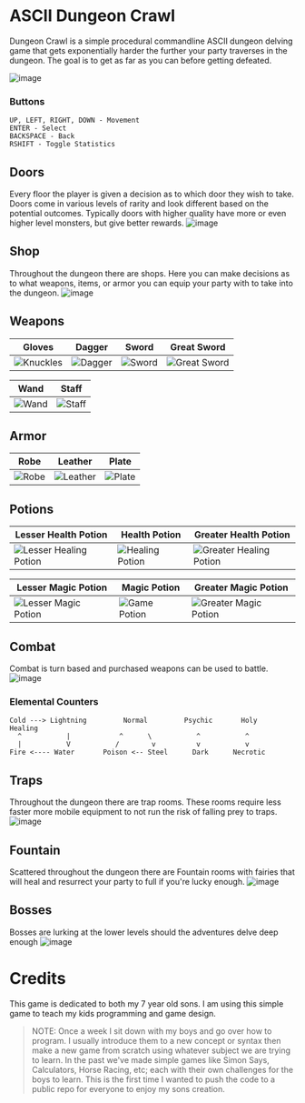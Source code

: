 # ASCII Dungeon Crawl
Dungeon Crawl is a simple procedural commandline ASCII dungeon delving game that gets exponentially harder the further your party traverses in the dungeon. The goal is to get as far as you can before getting defeated.

![image](https://github.com/user-attachments/assets/fd0416d4-98e1-480c-acc5-10d303822b72)

### Buttons
```
UP, LEFT, RIGHT, DOWN - Movement
ENTER - Select
BACKSPACE - Back
RSHIFT - Toggle Statistics
```

## Doors
Every floor the player is given a decision as to which door they wish to take. Doors come in various levels of rarity and look different based on the potential outcomes. Typically doors with higher quality have more or even higher level monsters, but give better rewards.
![image](https://github.com/user-attachments/assets/fc1db7e2-efcb-4ee4-8e59-3bd4cc108902)

## Shop
Throughout the dungeon there are shops. Here you can make decisions as to what weapons, items, or armor you can equip your party with to take into the dungeon.
![image](https://github.com/user-attachments/assets/6ef414cc-7b42-40e6-81f5-f6456ed9aa59)

## Weapons
|Gloves|Dagger|Sword|Great Sword|
|---|---|---|---|
|![Knuckles](https://github.com/user-attachments/assets/1094d21a-a65f-439e-9c89-f0f549d46a2d)|![Dagger](https://github.com/user-attachments/assets/55750dee-7a86-4167-983e-77cb1372841a)|![Sword](https://github.com/user-attachments/assets/969d0b16-02d6-445a-870b-1fe6436ebd3d)|![Great Sword](https://github.com/user-attachments/assets/daa5d220-485d-492f-8e1c-4d573f3e28af)

|Wand|Staff|
|---|---|
|![Wand](https://github.com/user-attachments/assets/c150a96b-6068-4863-8049-1bf59bf239cc)|![Staff](https://github.com/user-attachments/assets/e684ad1b-fe32-4f02-b53d-baed0c892461)|

## Armor
|Robe|Leather|Plate|
|---|---|---|
|![Robe](https://github.com/user-attachments/assets/1a62fc60-e865-42f7-9abf-4c960b1e7713)|![Leather](https://github.com/user-attachments/assets/30a1872a-76d9-460f-92c5-2231e936f0da)|![Plate](https://github.com/user-attachments/assets/07e325ea-8366-45af-8e16-ed75eec6105a)|

## Potions
|Lesser Health Potion|Health Potion|Greater Health Potion|
|---|---|---|
|![Lesser Healing Potion](https://github.com/user-attachments/assets/8a6137ea-bd12-4034-a334-baf2688f4ad6)|![Healing Potion](https://github.com/user-attachments/assets/21267813-9704-4a85-ac30-ee1ef4bb56bd)|![Greater Healing Potion](https://github.com/user-attachments/assets/30f4aaa5-176c-4606-86e3-0947bebef1b8)|

|Lesser Magic Potion|Magic Potion|Greater Magic Potion|
|---|---|---|
|![Lesser Magic Potion](https://github.com/user-attachments/assets/10552c47-a10d-4b2a-8211-1f68405862d7)|![Game Potion](https://github.com/user-attachments/assets/ce557771-ce12-442d-a64e-eae412f419f7)|![Greater Magic Potion](https://github.com/user-attachments/assets/df5d1512-230c-4bcd-92aa-4db4a6d99f47)|

## Combat
Combat is turn based and purchased weapons can be used to battle.
![image](https://github.com/user-attachments/assets/dadcf582-2eff-41f0-a6b1-5435cdb9f934)
### Elemental Counters
```
Cold ---> Lightning         Normal         Psychic       Holy        Healing
  ^           |            ^      \           ^           ^
  |           V           /        v          v           v
Fire <---- Water       Poison <-- Steel      Dark      Necrotic
```

## Traps
Throughout the dungeon there are trap rooms. These rooms require less faster more mobile equipment to not run the risk of falling prey to traps.
![image](https://github.com/user-attachments/assets/1594d89c-b4f8-4c99-bcea-b32eff325559)

## Fountain
Scattered throughout the dungeon there are Fountain rooms with fairies that will heal and resurrect your party to full if you're lucky enough.
![image](https://github.com/user-attachments/assets/e9d30060-8e62-4efd-9d2f-d2a415c5df37)

## Bosses
Bosses are lurking at the lower levels should the adventures delve deep enough
![image](https://github.com/user-attachments/assets/6ebd1795-d279-4ded-a5e1-7831969efe86)

# Credits
This game is dedicated to both my 7 year old sons. I am using this simple game to teach my kids programming and game design.

> NOTE: Once a week I sit down with my boys and go over how to program. I usually introduce them to a new concept or syntax then make a new game from scratch using whatever subject we are trying to learn. In the past we've made simple games like Simon Says, Calculators, Horse Racing, etc; each with their own challenges for the boys to learn. This is the first time I wanted to push the code to a public repo for everyone to enjoy my sons creation.
